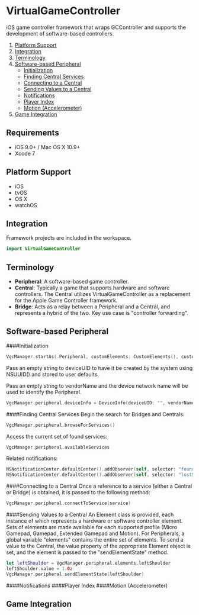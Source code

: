 # VirtualGameController
iOS game controller framework that wraps GCController and supports the development of software-based controllers.  

1. [Platform Support](#platform_support)
1. [Integration](#integration)
1. [Terminology](#terminology)
1. [Software-based Peripheral](#usage)
	- [Initialization](#initialization)
	- [Finding Central Services](#finding_services)
	- [Connecting to a Central](#connecting)
	- [Sending Values to a Central](#sending)
	- [Notifications](#notifications)
	- [Player Index](#player_index)
	- [Motion (Accelerometer)](#motion)
1. [Game Integration](#game_integration)

## Requirements

- iOS 9.0+ / Mac OS X 10.9+
- Xcode 7

## Platform Support

- iOS
- tvOS
- OS X
- watchOS

## Integration

Framework projects are included in the workspace.

```swift
import VirtualGameController
```

## Terminology

* **Peripheral**: A software-based game controller.
* **Central**: Typically a game that supports hardware and software controllers.  The Central utilizes VirtualGameController as a replacement for the Apple Game Controller framework.
* **Bridge**: Acts as a relay between a Peripheral and a Central, and represents a hybrid of the two.  Key use case is "controller forwarding".

## Software-based Peripheral
####Initialization
```swift
VgcManager.startAs(.Peripheral, customElements: CustomElements(), customMappings: CustomMappings())
```
Pass an empty string to deviceUID to have it be created by the system using NSUUID() and stored to user defaults.  

Pass an empty string to vendorName and the device network name will be used to identify the Peripheral.

```swift
VgcManager.peripheral.deviceInfo = DeviceInfo(deviceUID: "", vendorName: "", attachedToDevice: false, profileType: .ExtendedGamepad, controllerType: .Software, supportsMotion: true)
```
####Finding Central Services
Begin the search for Bridges and Centrals:

```swift
VgcManager.peripheral.browseForServices()
```
Access the current set of found services:

```swift
VgcManager.peripheral.availableServices
```

Related notifications:

```swift
NSNotificationCenter.defaultCenter().addObserver(self, selector: "foundService:", name: VgcPeripheralFoundService, object: nil)
NSNotificationCenter.defaultCenter().addObserver(self, selector: "lostService:", name: VgcPeripheralLostService, object: nil)
```
        
####Connecting to a Central
Once a reference to a service (either a Central or Bridge) is obtained, it is passed to the following method:

```swift
VgcManager.peripheral.connectToService(service)
```
####Sending Values to a Central
An Element class is provided, each instance of which represents a hardware or software controller element.  Sets of elements are made available for each supported profile (Micro Gamepad, Gamepad, Extended Gamepad and Motion).  For Peripherals, a global variable "elements" contains the entire set of elements.  To send a value to the Central, the value property of the appropriate Element object is set, and the element is passed to the "sendElementState" method.

```swift
let leftShoulder = VgcManager.peripheral.elements.leftShoulder
leftShoulder.value = 1.0z
VgcManager.peripheral.sendElementState(leftShoulder)
```

####Notifications
####Player Index
####Motion (Accelerometer)
## Game Integration 
